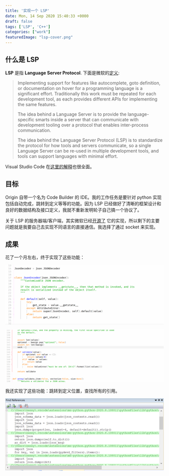 ```yaml
---
title: '实现一个 LSP'
date: Mon, 14 Sep 2020 15:40:33 +0000
draft: false
tags: ['LSP', 'C++']
categories: ["work"]
featuredImage: "lsp-cover.png"
---
```


## 什么是 LSP

**LSP** 是指 **Language Server Protocol**. 下面是微软的[定义](https://microsoft.github.io/language-server-protocol/overviews/lsp/overview/):

> Implementing support for features like autocomplete, goto definition, or documentation on hover for a programming language is a significant effort. Traditionally this work must be repeated for each development tool, as each provides different APIs for implementing the same features.
> 
> The idea behind a Language Server is to provide the language-specific smarts inside a server that can communicate with development tooling over a protocol that enables inter-process communication.
> 
> The idea behind the Language Server Protocol (LSP) is to standardize the protocol for how tools and servers communicate, so a single Language Server can be re-used in multiple development tools, and tools can support languages with minimal effort.

Visual Studio Code 在[这里的解释](https://code.visualstudio.com/api/language-extensions/language-server-extension-guide)也很全面。

## 目标

Origin 自带一个名为 Code Builder 的 IDE。我的工作任务是要针对 python 实现包括自动完成，跳转到定义等等的功能。因为 LSP 已经做好了清晰的框架设计和良好的数据结构及接口定义，我就不重新发明轮子自己搞一个协议了。

关于 LSP 的服务器端/客户端，其实微软已经[开源了](https://github.com/Microsoft/python-language-server) 它的实现，所以剩下的主要问题就是我要自己去实现不同语言的直接通信。我选择了通过 socket 来实现。


## 成果
花了一个月左右，终于实现了这些功能：

![Hover](hover.gif "鼠标停放时显示相关文档")

![Completion](completion.gif "自动完成")

我还实现了这些功能：跳转到定义位置，查找所有的引用。

![findref](findref.png)